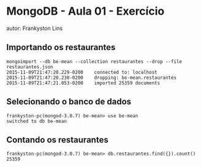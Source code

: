 
# MongoDB - Aula 01 - Exercício
autor: Frankyston Lins

## Importando os restaurantes

```
mongoimport --db be-mean --collection restaurantes --drop --file restaurantes.json
2015-11-09T21:47:20.229-0200	connected to: localhost
2015-11-09T21:47:20.230-0200	dropping: be-mean.restaurantes
2015-11-09T21:47:21.053-0200	imported 25359 documents

```

## Selecionando o banco de dados

```
frankyston-pc(mongod-3.0.7) be-mean> use be-mean
switched to db be-mean

```

## Contando os restaurantes

```
frankyston-pc(mongod-3.0.7) be-mean> db.restaurantes.find({}).count()
25359

```
